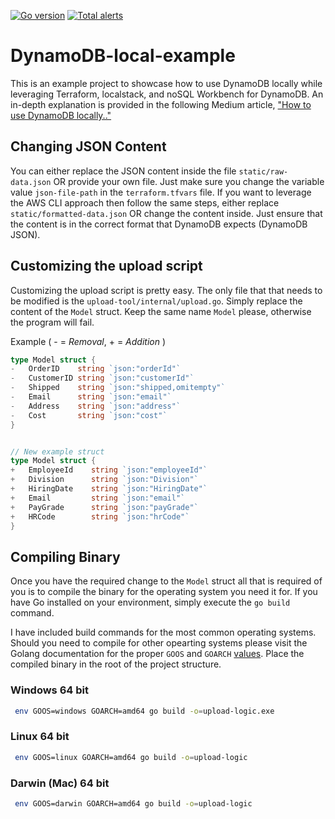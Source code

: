 [![Go version](https://img.shields.io/github/go-mod/go-version/karl-cardenas-coding/dynamodb-local-example?filename=upload-tool%2Fgo.mod)](https://golang.org/dl/)
[![Total alerts](https://img.shields.io/lgtm/alerts/g/karl-cardenas-coding/dynamodb-local-example.svg?logo=lgtm&logoWidth=18)](https://lgtm.com/projects/g/karl-cardenas-coding/dynamodb-local-example/alerts/)

# DynamoDB-local-example
This is an example project to showcase how to use DynamoDB locally while leveraging Terraform, localstack, and noSQL Workbench for DynamoDB. An in-depth explanation is provided in the following Medium article, ["How to use DynamoDB locally.."](https://medium.com/@cardenas88karl/how-to-use-aws-dynamodb-locally-ad3bb6bd0163#92fe-53da0f183cd6)


## Changing JSON Content
You can either replace the JSON content inside the file `static/raw-data.json` OR provide your own file. Just make sure you change the variable value `json-file-path` in the `terraform.tfvars` file. If you want to leverage the AWS CLI approach then follow the same steps, either replace `static/formatted-data.json` OR change the content inside. Just ensure that the content is in the correct format that DynamoDB expects (DynamoDB JSON).



## Customizing the upload script
Customizing the upload script is pretty easy. The only file that that needs to be modified is the `upload-tool/internal/upload.go`. Simply replace the content of the `Model` struct. Keep the same name `Model` please, otherwise the program will fail.

Example ( - = *Removal*, + = *Addition*   )
```go
type Model struct {
-	OrderID    string `json:"orderId"`
-	CustomerID string `json:"customerId"`
-	Shipped    string `json:"shipped,omitempty"`
-	Email      string `json:"email"`
-	Address    string `json:"address"`
-	Cost       string `json:"cost"`
}


// New example struct
type Model struct {
+	EmployeeId    string `json:"employeeId"`
+	Division      string `json:"Division"`
+	HiringDate    string `json:"HiringDate"`
+	Email         string `json:"email"`
+	PayGrade      string `json:"payGrade"`
+   HRCode        string `json:"hrCode"`   
}

```

## Compiling Binary
Once you have the required change to the `Model` struct all that is required of you is to compile the binary for the operating system you need it for. If you have Go installed on your environment, simply execute the `go build` command.

 I have included build commands for the most common operating systems. Should you need to compile for other opearting systems please visit the Golang documentation for the proper `GOOS` and `GOARCH` [values](https://golang.org/doc/install/source). Place the compiled binary in the root of the project structure.


### Windows 64 bit
```bash
 env GOOS=windows GOARCH=amd64 go build -o=upload-logic.exe
```

### Linux 64 bit
```bash
 env GOOS=linux GOARCH=amd64 go build -o=upload-logic
```

### Darwin (Mac) 64 bit
```bash
 env GOOS=darwin GOARCH=amd64 go build -o=upload-logic
```
